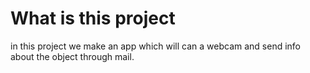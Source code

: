 # What is this project

in this project we make an app which will can a webcam and send info about the object through mail.